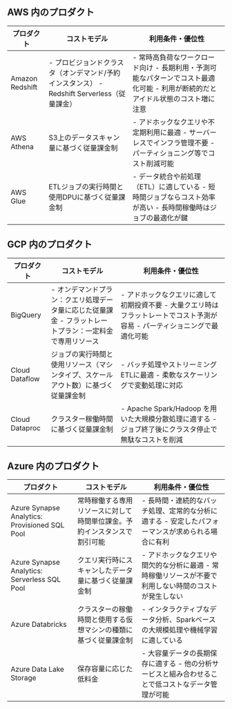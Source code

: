 ## AWS 内のプロダクト

| プロダクト       | コストモデル                                                                 | 利用条件・優位性                                                                 |
|------------------|----------------------------------------------------------------------------|--------------------------------------------------------------------------------|
| Amazon Redshift  | - プロビジョンドクラスタ（オンデマンド/予約インスタンス）  - Redshift Serverless（従量課金） | - 常時高負荷なワークロード向け - 長期利用・予測可能なパターンでコスト最適化可能 - 利用が断続的だとアイドル状態のコスト増に注意 |
| AWS Athena       | S3上のデータスキャン量に基づく従量課金制                                    | - アドホックなクエリや不定期利用に最適 - サーバーレスでインフラ管理不要 - パーティショニング等でコスト削減可能 |
| AWS Glue         | ETLジョブの実行時間と使用DPUに基づく従量課金制                              | - データ統合や前処理（ETL）に適している - 短時間ジョブならコスト効率が高い - 長時間稼働時はジョブの最適化が鍵 |

## GCP 内のプロダクト

| プロダクト         | コストモデル                                                                                          | 利用条件・優位性                                                                |
|--------------------|---------------------------------------------------------------------------------------------------|-----------------------------------------------------------------------------|
| BigQuery           | - オンデマンドプラン：クエリ処理データ量に応じた従量課金  - フラットレートプラン：一定料金で専用リソース | - アドホックなクエリに適して初期投資不要 - 大量クエリ時はフラットレートでコスト予測が容易 - パーティショニングで最適化可能 |
| Cloud Dataflow     | ジョブの実行時間と使用リソース（マシンタイプ、スケールアウト数）に基づく従量課金制                 | - バッチ処理やストリーミングETLに最適 - 柔軟なスケーリングで変動処理に対応 |
| Cloud Dataproc     | クラスター稼働時間に基づく従量課金制                                                               | - Apache Spark/Hadoop を用いた大規模分散処理に適する - ジョブ終了後にクラスタ停止で無駄なコストを削減 |

## Azure 内のプロダクト

| プロダクト                                      | コストモデル                                                                              | 利用条件・優位性                                                                  |
|-----------------------------------------------|-----------------------------------------------------------------------------------------|---------------------------------------------------------------------------------|
| Azure Synapse Analytics: Provisioned SQL Pool | 常時稼働する専用リソースに対して時間単位課金。予約インスタンスで割引可能                  | - 長時間・連続的なバッチ処理、定常的な分析に適する  - 安定したパフォーマンスが求められる場合に有利 |
| Azure Synapse Analytics: Serverless SQL Pool  | クエリ実行時にスキャンしたデータ量に基づく従量課金制                                      | - アドホックなクエリや間欠的な分析に最適 - 常時稼働リソースが不要で利用しない時間のコストが発生しない |
| Azure Databricks                              | クラスターの稼働時間と使用する仮想マシンの種類に基づく従量課金制                          | - インタラクティブなデータ分析、Sparkベースの大規模処理や機械学習に適している |
| Azure Data Lake Storage                       | 保存容量に応じた低料金                                                                   | - 大容量データの長期保存に適する - 他の分析サービスと組み合わせることで低コストなデータ管理が可能 |
